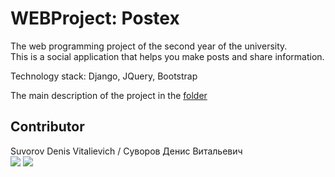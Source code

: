 # WEBProject: Postex  
The web programming project of the second year of the university.  
This is a social application that helps you make posts and share information.

Technology stack: Django, JQuery, Bootstrap  

The main description of the project in the [folder](https://github.com/Erkobrax/djangoProject/tree/master/Docs)
## Contributor
Suvorov Denis Vitalievich / Суворов Денис Витальевич  
![](https://img.shields.io/badge/VK-denissvvv-green)
![](https://img.shields.io/badge/mail-erkobraxx%40gmail.com-blue)  
